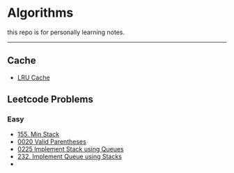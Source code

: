 # Algorithms
this repo is for personally learning notes.

---
## Cache

* [LRU Cache](../main/solutions/LRUCache.md)


## Leetcode Problems

### Easy
* [155. Min Stack](../main/solutions/0155_Min_Stack.md)
* [0020 Valid Parentheses](../main/solutions/0020-Valid_Parentheses.md)
* [0225 Implement Stack using Queues](../main/solutions/0225-Implement%20Stack%20using%20Queues.md)
* [232. Implement Queue using Stacks](../main/solutions/0232-Implement%20Queue%20using%20Stacks.md)
* 
